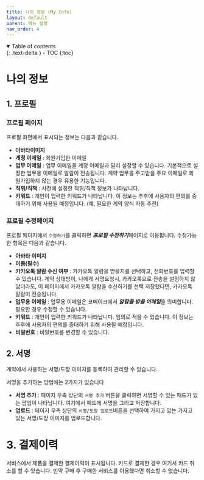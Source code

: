 ```yaml
---
title: 나의 정보 (My Info)
layout: default
parent: 메뉴 설명
nav_order: 4
---
```


<details open markdown="block">
  <summary>
    Table of contents
  </summary>
  {: .text-delta }
- TOC
{:toc}
</details>

# 나의 정보

## 1. 프로필 

### 프로필 페이지
프로필 화면에서 표시되는 정보는 다음과 같습니다. 
- **아바타이미지**
- **계정 이메일** : 회원가입한 이메일
- **업무 이메일** : 업무 이메일을 계정 이메일과 달리 설정할 수 있습니다. 기본적으로 설정한 업무용 이메일로 알람이 전송됩니다. 계약 업무를 주고받을 주요 이메일로 회원가입하지 않는 경우 유용한 기능입니다. 
- **직위/직책** : 사전에 설정한 직위/직책 정보가 나타납니다.
- **키워드** : 개인이 입력한 키워드가 나타납니다. 이 정보는 추후에 사용자의 편의를 증대하기 위해 사용될 예정입니다. (예, 필요한 계약 양식 자동 추천)


### 프로필 수정페이지 
프로필 페이지에서 `수정하기`를 클릭하면 ***프로필 수정하기***페이지로 이동합니다. 
수정가능한 항목은 다음과 같습니다. 

- **아바타 이미지**
- **이름(필수)**
- **카카오톡 알람 수신 여부** : 카카오톡 알람을 받을지를 선택하고, 전화번호를 입력할 수 있습니다. 계약 상대방이, 나에게 서명요청시, 카카오톡으로 전송을 설정하지 않았더라도, 이 페이지에서 카카오톡 알람을 수신하기를 선택 저장했다면, 카카오톡 알람이 전송됩니다. 
- **업무용 이메일** : 업무용 이메일은 코메이크에서 ***알람을 받을 이메일***을 의미합니다. 필요한 경우 수정할 수 있습니다. 
- **키워드** : 개인이 입력한 키워드가 나타납니다. 임의로 적을 수 있습니다. 이 정보는 추후에 사용자의 편의를 증대하기 위해 사용될 예정입니다. 
- **비밀번호** : 비밀번호를 변경할 수 있습니다. 


## 2. 서명
계약에서 사용하는 서명/도장 이미지를 등록하여 관리할 수 있습니다. 

서명을 추가하는 방법에는 2가지가 있습니다 
- **서명 추가** : 페이지 우측 상단의 `서명 추가` 버튼을 클릭하면 서명할 수 있는 패드가 있는 팝업이 나타납니다. 여기에서 패드에 서명을 그리고 저장합니다. 
- **업로드** : 페이지 우측 상단의 `서명/도장 업로드`버튼을 선택하여 가지고 있는 가지고 있는 서명/도장 이미지를 업로드합니다. 

# 3. 결제이력 
서비스에서 제품을 결제한 결제이력이 표시됩니다. 카드로 결제한 경우 여기서 카드 취소를 할 수 있습니다. 만약 구매 후 구매한 서비스를 이용했다면 취소할 수 없습니다. 




